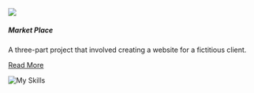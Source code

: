<section class="tile">

<div class="project-img-container">
<img class="project-img responsive" src="assets/marketplace.webp">
</div>


##### Market Place

A three-part project that involved creating a website for a fictitious client. 

[Read More](./portfolio/market-place)

![My Skills](https://skillicons.dev/icons?i=html,css,js)

</section>
